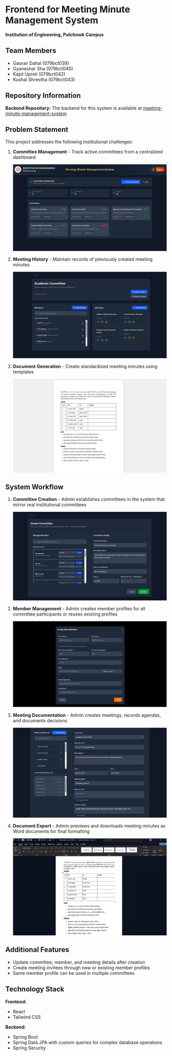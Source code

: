 # Frontend for Meeting Minute Management System

**Institution of Engineering, Pulchowk Campus**

## Team Members

-  Gaurav Dahal (079bct039)
-  Gyaneshar Sha (079bct040)
-  Kapil Upreti (079bct042)
-  Kushal Shrestha (079bct043)

## Repository Information

**Backend Repository:** The backend for this system is available at [meeting-minute-management-system](https://github.com/kushvlshresthv/meeting-minute-management-system)

## Problem Statement

This project addresses the following institutional challenges:

1. **Committee Management** - Track active committees from a centralized dashboard

   ![Dashboard](images/Dashboard.png)

2. **Meeting History** - Maintain records of previously created meeting minutes

   ![Committee Details](images/CommitteeDetails.png)

3. **Document Generation** - Create standardized meeting minutes using templates

   ![Preview](images/Preview.png)

## System Workflow

1. **Committee Creation** - Admin establishes committees in the system that mirror real institutional committees

   ![Create Committee](images/CreateCommittee.png)

2. **Member Management** - Admin creates member profiles for all committee participants or reuses existing profiles

   ![Create Member](images/CreateMember.png)

3. **Meeting Documentation** - Admin creates meetings, records agendas, and documents decisions

   ![Create Meeting](images/CreateMeeting.png)

4. **Document Export** - Admin previews and downloads meeting minutes as Word documents for final formatting

   ![Document Export](images/Docx.png)

## Additional Features

-  Update committee, member, and meeting details after creation
-  Create meeting invitees through new or existing member profiles
-  Same member profile can be used in multiple committees

## Technology Stack

**Frontend:**

-  React
-  Tailwind CSS

**Backend:**

-  Spring Boot
-  Spring Data JPA with custom queries for complex database operations
-  Spring Security
